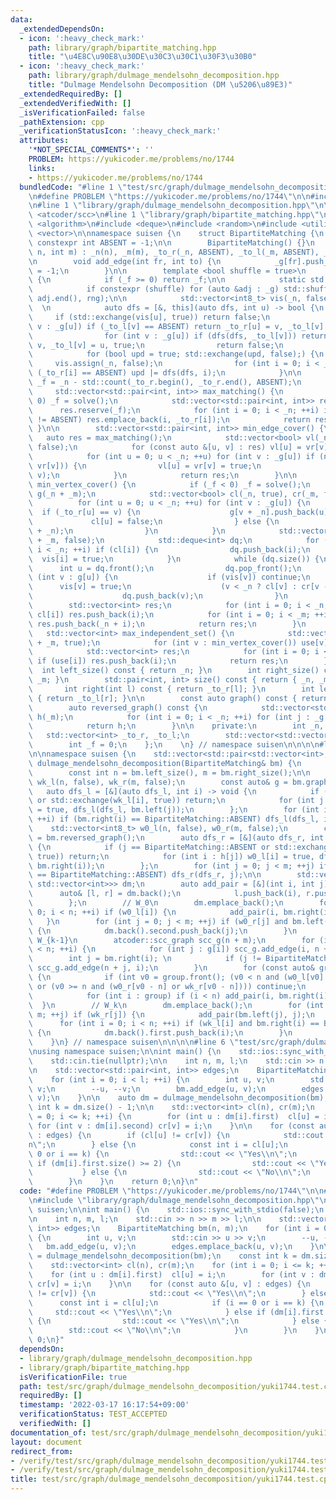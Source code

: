 ```yaml
---
data:
  _extendedDependsOn:
  - icon: ':heavy_check_mark:'
    path: library/graph/bipartite_matching.hpp
    title: "\u4E8C\u90E8\u30DE\u30C3\u30C1\u30F3\u30B0"
  - icon: ':heavy_check_mark:'
    path: library/graph/dulmage_mendelsohn_decomposition.hpp
    title: "Dulmage Mendelsohn Decomposition (DM \u5206\u89E3)"
  _extendedRequiredBy: []
  _extendedVerifiedWith: []
  _isVerificationFailed: false
  _pathExtension: cpp
  _verificationStatusIcon: ':heavy_check_mark:'
  attributes:
    '*NOT_SPECIAL_COMMENTS*': ''
    PROBLEM: https://yukicoder.me/problems/no/1744
    links:
    - https://yukicoder.me/problems/no/1744
  bundledCode: "#line 1 \"test/src/graph/dulmage_mendelsohn_decomposition/yuki1744.test.cpp\"\
    \n#define PROBLEM \"https://yukicoder.me/problems/no/1744\"\n\n#include <iostream>\n\
    \n#line 1 \"library/graph/dulmage_mendelsohn_decomposition.hpp\"\n\n\n\n#include\
    \ <atcoder/scc>\n#line 1 \"library/graph/bipartite_matching.hpp\"\n\n\n\n#include\
    \ <algorithm>\n#include <deque>\n#include <random>\n#include <utility>\n#include\
    \ <vector>\n\nnamespace suisen {\n    struct BipartiteMatching {\n        static\
    \ constexpr int ABSENT = -1;\n\n        BipartiteMatching() {}\n        BipartiteMatching(int\
    \ n, int m) : _n(n), _m(m), _to_r(_n, ABSENT), _to_l(_m, ABSENT), _g(n + m) {}\n\
    \n        void add_edge(int fr, int to) {\n            _g[fr].push_back(to), _f\
    \ = -1;\n        }\n\n        template <bool shuffle = true>\n        int solve()\
    \ {\n            if (_f >= 0) return _f;\n\n            static std::mt19937 rng(std::random_device{}());\n\
    \            if constexpr (shuffle) for (auto &adj : _g) std::shuffle(adj.begin(),\
    \ adj.end(), rng);\n\n            std::vector<int8_t> vis(_n, false);\n      \
    \  \n            auto dfs = [&, this](auto dfs, int u) -> bool {\n           \
    \     if (std::exchange(vis[u], true)) return false;\n                for (int\
    \ v : _g[u]) if (_to_l[v] == ABSENT) return _to_r[u] = v, _to_l[v] = u, true;\n\
    \                for (int v : _g[u]) if (dfs(dfs, _to_l[v])) return _to_r[u] =\
    \ v, _to_l[v] = u, true;\n                return false;\n            };\n    \n\
    \            for (bool upd = true; std::exchange(upd, false);) {\n           \
    \     vis.assign(_n, false);\n                for (int i = 0; i < _n; ++i) if\
    \ (_to_r[i] == ABSENT) upd |= dfs(dfs, i);\n            }\n\n            return\
    \ _f = _n - std::count(_to_r.begin(), _to_r.end(), ABSENT);\n        }\n\n   \
    \     std::vector<std::pair<int, int>> max_matching() {\n            if (_f <\
    \ 0) _f = solve();\n            std::vector<std::pair<int, int>> res;\n      \
    \      res.reserve(_f);\n            for (int i = 0; i < _n; ++i) if (_to_r[i]\
    \ != ABSENT) res.emplace_back(i, _to_r[i]);\n            return res;\n       \
    \ }\n\n        std::vector<std::pair<int, int>> min_edge_cover() {\n         \
    \   auto res = max_matching();\n            std::vector<bool> vl(_n, false), vr(_n,\
    \ false);\n            for (const auto &[u, v] : res) vl[u] = vr[v] = true;\n\
    \            for (int u = 0; u < _n; ++u) for (int v : _g[u]) if (not (vl[u] and\
    \ vr[v])) {\n                vl[u] = vr[v] = true;\n                res.emplace_back(u,\
    \ v);\n            }\n            return res;\n        }\n\n        std::vector<int>\
    \ min_vertex_cover() {\n            if (_f < 0) _f = solve();\n            std::vector<std::vector<int>>\
    \ g(_n + _m);\n            std::vector<bool> cl(_n, true), cr(_m, false);\n  \
    \          for (int u = 0; u < _n; ++u) for (int v : _g[u]) {\n              \
    \  if (_to_r[u] == v) {\n                    g[v + _n].push_back(u);\n       \
    \             cl[u] = false;\n                } else {\n                    g[u].push_back(v\
    \ + _n);\n                }\n            }\n            std::vector<bool> vis(_n\
    \ + _m, false);\n            std::deque<int> dq;\n            for (int i = 0;\
    \ i < _n; ++i) if (cl[i]) {\n                dq.push_back(i);\n              \
    \  vis[i] = true;\n            }\n            while (dq.size()) {\n          \
    \      int u = dq.front();\n                dq.pop_front();\n                for\
    \ (int v : g[u]) {\n                    if (vis[v]) continue;\n              \
    \      vis[v] = true;\n                    (v < _n ? cl[v] : cr[v - _n]) = true;\n\
    \                    dq.push_back(v);\n                }\n            }\n    \
    \        std::vector<int> res;\n            for (int i = 0; i < _n; ++i) if (not\
    \ cl[i]) res.push_back(i);\n            for (int i = 0; i < _m; ++i) if (cr[i])\
    \ res.push_back(_n + i);\n            return res;\n        }\n        \n     \
    \   std::vector<int> max_independent_set() {\n            std::vector<bool> use(_n\
    \ + _m, true);\n            for (int v : min_vertex_cover()) use[v] = false;\n\
    \            std::vector<int> res;\n            for (int i = 0; i < _n + _m; ++i)\
    \ if (use[i]) res.push_back(i);\n            return res;\n        }\n\n      \
    \  int left_size() const { return _n; }\n        int right_size() const { return\
    \ _m; }\n        std::pair<int, int> size() const { return { _n, _m }; }\n\n \
    \       int right(int l) const { return _to_r[l]; }\n        int left(int r) const\
    \ { return _to_l[r]; }\n\n        const auto graph() const { return _g; }\n\n\
    \        auto reversed_graph() const {\n            std::vector<std::vector<int>>\
    \ h(_m);\n            for (int i = 0; i < _n; ++i) for (int j : _g[i]) h[j].push_back(i);\n\
    \            return h;\n        }\n\n    private:\n        int _n, _m;\n     \
    \   std::vector<int> _to_r, _to_l;\n        std::vector<std::vector<int>> _g;\n\
    \        int _f = 0;\n    };\n    \n} // namespace suisen\n\n\n\n#line 6 \"library/graph/dulmage_mendelsohn_decomposition.hpp\"\
    \n\nnamespace suisen {\n    std::vector<std::pair<std::vector<int>, std::vector<int>>>\
    \ dulmage_mendelsohn_decomposition(BipartiteMatching& bm) {\n        bm.solve();\n\
    \        const int n = bm.left_size(), m = bm.right_size();\n\n        std::vector<int8_t>\
    \ wk_l(n, false), wk_r(m, false);\n        const auto& g = bm.graph();\n     \
    \   auto dfs_l = [&](auto dfs_l, int i) -> void {\n            if (i == BipartiteMatching::ABSENT\
    \ or std::exchange(wk_l[i], true)) return;\n            for (int j : g[i]) wk_r[j]\
    \ = true, dfs_l(dfs_l, bm.left(j));\n        };\n        for (int i = 0; i < n;\
    \ ++i) if (bm.right(i) == BipartiteMatching::ABSENT) dfs_l(dfs_l, i);\n\n    \
    \    std::vector<int8_t> w0_l(n, false), w0_r(m, false);\n        const auto h\
    \ = bm.reversed_graph();\n        auto dfs_r = [&](auto dfs_r, int j) -> void\
    \ {\n            if (j == BipartiteMatching::ABSENT or std::exchange(w0_r[j],\
    \ true)) return;\n            for (int i : h[j]) w0_l[i] = true, dfs_r(dfs_r,\
    \ bm.right(i));\n        };\n        for (int j = 0; j < m; ++j) if (bm.left(j)\
    \ == BipartiteMatching::ABSENT) dfs_r(dfs_r, j);\n\n        std::vector<std::pair<std::vector<int>,\
    \ std::vector<int>>> dm;\n        auto add_pair = [&](int i, int j) {\n      \
    \      auto& [l, r] = dm.back();\n            l.push_back(i), r.push_back(j);\n\
    \        };\n        // W_0\n        dm.emplace_back();\n        for (int i =\
    \ 0; i < n; ++i) if (w0_l[i]) {\n            add_pair(i, bm.right(i));\n     \
    \   }\n        for (int j = 0; j < m; ++j) if (w0_r[j] and bm.left(j) == BipartiteMatching::ABSENT)\
    \ {\n            dm.back().second.push_back(j);\n        }\n        // W_1, ...,\
    \ W_{k-1}\n        atcoder::scc_graph scc_g(n + m);\n        for (int i = 0; i\
    \ < n; ++i) {\n            for (int j : g[i]) scc_g.add_edge(i, n + j);\n    \
    \        int j = bm.right(i); \n            if (j != BipartiteMatching::ABSENT)\
    \ scc_g.add_edge(n + j, i);\n        }\n        for (const auto& group : scc_g.scc())\
    \ {\n            if (int v0 = group.front(); (v0 < n and (w0_l[v0] or wk_l[v0]))\
    \ or (v0 >= n and (w0_r[v0 - n] or wk_r[v0 - n]))) continue;\n            dm.emplace_back();\n\
    \            for (int i : group) if (i < n) add_pair(i, bm.right(i));\n      \
    \  }\n        // W_k\n        dm.emplace_back();\n        for (int j = 0; j <\
    \ m; ++j) if (wk_r[j]) {\n            add_pair(bm.left(j), j);\n        }\n  \
    \      for (int i = 0; i < n; ++i) if (wk_l[i] and bm.right(i) == BipartiteMatching::ABSENT)\
    \ {\n            dm.back().first.push_back(i);\n        }\n        return dm;\n\
    \    }\n} // namespace suisen\n\n\n\n#line 6 \"test/src/graph/dulmage_mendelsohn_decomposition/yuki1744.test.cpp\"\
    \nusing namespace suisen;\n\nint main() {\n    std::ios::sync_with_stdio(false);\n\
    \    std::cin.tie(nullptr);\n\n    int n, m, l;\n    std::cin >> n >> m >> l;\n\
    \n    std::vector<std::pair<int, int>> edges;\n    BipartiteMatching bm(n, m);\n\
    \    for (int i = 0; i < l; ++i) {\n        int u, v;\n        std::cin >> u >>\
    \ v;\n        --u, --v;\n        bm.add_edge(u, v);\n        edges.emplace_back(u,\
    \ v);\n    }\n\n    auto dm = dulmage_mendelsohn_decomposition(bm);\n    const\
    \ int k = dm.size() - 1;\n\n    std::vector<int> cl(n), cr(m);\n    for (int i\
    \ = 0; i <= k; ++i) {\n        for (int u : dm[i].first)  cl[u] = i;\n       \
    \ for (int v : dm[i].second) cr[v] = i;\n    }\n\n    for (const auto &[u, v]\
    \ : edges) {\n        if (cl[u] != cr[v]) {\n            std::cout << \"Yes\\\
    n\";\n        } else {\n            const int i = cl[u];\n            if (i ==\
    \ 0 or i == k) {\n                std::cout << \"Yes\\n\";\n            } else\
    \ if (dm[i].first.size() >= 2) {\n                std::cout << \"Yes\\n\";\n \
    \           } else {\n                std::cout << \"No\\n\";\n            }\n\
    \        }\n    }\n    return 0;\n}\n"
  code: "#define PROBLEM \"https://yukicoder.me/problems/no/1744\"\n\n#include <iostream>\n\
    \n#include \"library/graph/dulmage_mendelsohn_decomposition.hpp\"\nusing namespace\
    \ suisen;\n\nint main() {\n    std::ios::sync_with_stdio(false);\n    std::cin.tie(nullptr);\n\
    \n    int n, m, l;\n    std::cin >> n >> m >> l;\n\n    std::vector<std::pair<int,\
    \ int>> edges;\n    BipartiteMatching bm(n, m);\n    for (int i = 0; i < l; ++i)\
    \ {\n        int u, v;\n        std::cin >> u >> v;\n        --u, --v;\n     \
    \   bm.add_edge(u, v);\n        edges.emplace_back(u, v);\n    }\n\n    auto dm\
    \ = dulmage_mendelsohn_decomposition(bm);\n    const int k = dm.size() - 1;\n\n\
    \    std::vector<int> cl(n), cr(m);\n    for (int i = 0; i <= k; ++i) {\n    \
    \    for (int u : dm[i].first)  cl[u] = i;\n        for (int v : dm[i].second)\
    \ cr[v] = i;\n    }\n\n    for (const auto &[u, v] : edges) {\n        if (cl[u]\
    \ != cr[v]) {\n            std::cout << \"Yes\\n\";\n        } else {\n      \
    \      const int i = cl[u];\n            if (i == 0 or i == k) {\n           \
    \     std::cout << \"Yes\\n\";\n            } else if (dm[i].first.size() >= 2)\
    \ {\n                std::cout << \"Yes\\n\";\n            } else {\n        \
    \        std::cout << \"No\\n\";\n            }\n        }\n    }\n    return\
    \ 0;\n}"
  dependsOn:
  - library/graph/dulmage_mendelsohn_decomposition.hpp
  - library/graph/bipartite_matching.hpp
  isVerificationFile: true
  path: test/src/graph/dulmage_mendelsohn_decomposition/yuki1744.test.cpp
  requiredBy: []
  timestamp: '2022-03-17 16:17:54+09:00'
  verificationStatus: TEST_ACCEPTED
  verifiedWith: []
documentation_of: test/src/graph/dulmage_mendelsohn_decomposition/yuki1744.test.cpp
layout: document
redirect_from:
- /verify/test/src/graph/dulmage_mendelsohn_decomposition/yuki1744.test.cpp
- /verify/test/src/graph/dulmage_mendelsohn_decomposition/yuki1744.test.cpp.html
title: test/src/graph/dulmage_mendelsohn_decomposition/yuki1744.test.cpp
---
```

